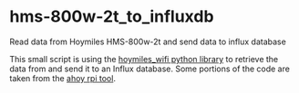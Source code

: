 # hms-800w-2t_to_influxdb
Read data from Hoymiles HMS-800w-2t and send data to influx database

This small script is using the [hoymiles_wifi python library](https://github.com/suaveolent/hoymiles-wifi) to retrieve the data from and send it to an Influx database.
Some portions of the code are taken from the [ahoy rpi tool](https://github.com/lumapu/ahoy/tree/main/tools/rpi).
